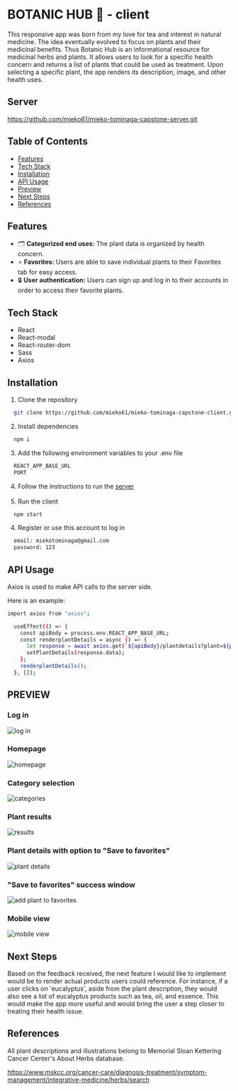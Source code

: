 # BOTANIC HUB 🌿 - client

This responsive app was born from my love for tea and interest in natural medicine. The idea eventually evolved to focus on plants and their medicinal benefits. Thus Botanic Hub is an informational resource for medicinal herbs and plants. It allows users to look for a specific health concern and returns a list of plants that could be used as treatment. Upon selecting a specific plant, the app renders its description, image, and other health uses.

## Server

https://github.com/mieko61/mieko-tominaga-capstone-server.git

## Table of Contents

- [Features](#features)
- [Tech Stack](#tech-stack)
- [Installation](#installation)
- [API Usage](#api-usage)
- [Preview](#preview)
- [Next Steps](#next-steps)
- [References](#references)

## Features

- 🗂️ **Categorized end uses:** The plant data is organized by health concern.
- ⭐ **Favorites:** Users are able to save individual plants to their Favorites tab for easy access.
- 🔒 **User authentication:** Users can sign up and log in to their accounts in order to access their favorite plants.

## Tech Stack

- React
- React-modal
- React-router-dom
- Sass
- Axios

## Installation

1. Clone the repository

```bash
  git clone https://github.com/mieko61/mieko-tominaga-capstone-client.git

```

2. Install dependencies

```bash
  npm i
```

3. Add the following environment variables to your .env file

```bash
  REACT_APP_BASE_URL
  PORT
```

4. Follow the instructions to run the [server](#server)  
   <br>
5. Run the client

```bash
  npm start
```

4. Register or use this account to log in

```bash
  email: miekotominaga@gmail.com
  password: 123
```

## API Usage

Axios is used to make API calls to the server side.

Here is an example:

```bash
import axios from "axios";

  useEffect(() => {
    const apiBody = process.env.REACT_APP_BASE_URL;
    const renderplantDetails = async () => {
      let response = await axios.get(`${apiBody}/plantdetails?plant=${plant}`);
      setPlantDetails(response.data);
    };
    renderplantDetails();
  }, []);
```

## PREVIEW

### Log in

![log in](/src/assets/images/login.png)

### Homepage

![homepage](/src/assets/images/homepage.png)

### Category selection

![categories](/src/assets/images/categories.png)

### Plant results

![results](/src/assets/images/results.png)

### Plant details with option to "Save to favorites"

![plant details](/src/assets/images/plant-details.png)

### "Save to favorites" success window

![add plant to favorites](/src/assets/images/add-plant.png)

### Mobile view

![mobile view](/src/assets/images/mobile-view.svg)

## Next Steps

Based on the feedback received, the next feature I would like to implement would be to render actual products users could reference. For instance, if a user clicks on 'eucalyptus', aside from the plant description, they would also see a list of eucalyptus products such as tea, oil, and essence. This would make the app more useful and would bring the user a step closer to treating their health issue.

## References

All plant descriptions and illustrations belong to Memorial Sloan Kettering Cancer Center's About Herbs database.

https://www.mskcc.org/cancer-care/diagnosis-treatment/symptom-management/integrative-medicine/herbs/search
